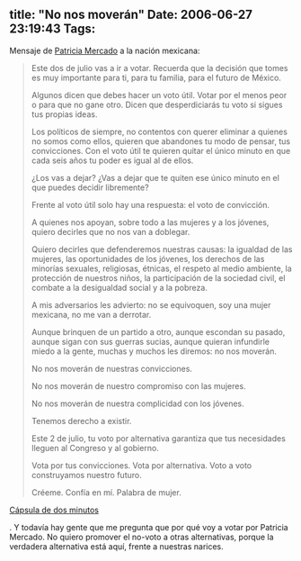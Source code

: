 title: "No nos moverán"
Date: 2006-06-27 23:19:43
Tags: 
---
<p>Mensaje de <a target="_blank" href="http://www.patriciamercado.org.mx">Patricia Mercado</a> a la nación mexicana:
</p>
<blockquote>Este dos de julio vas a ir a votar. Recuerda que la decisión que tomes es muy importante para ti, para tu familia, para el futuro de México.

Algunos dicen que debes hacer un voto útil. Votar por el menos peor o para que no gane otro. Dicen que desperdiciarás tu voto si sigues tus propias ideas.

Los políticos de siempre, no contentos con querer eliminar a quienes no somos como ellos, quieren que abandones tu modo de pensar, tus convicciones. Con el voto útil te quieren quitar el único minuto en que cada seis años tu poder es igual al de ellos.

¿Los vas a dejar? ¿Vas a dejar que te quiten ese único minuto en el que puedes decidir libremente?

Frente al voto útil solo hay una respuesta: el voto de convicción.

A quienes nos apoyan, sobre todo a las mujeres y a los jóvenes, quiero decirles que no nos van a doblegar.

Quiero decirles que defenderemos nuestras causas: la igualdad de las mujeres, las oportunidades de los jóvenes, los derechos de las minorías sexuales, religiosas, étnicas, el respeto al medio ambiente, la protección de nuestros niños, la participación de la sociedad civil, el combate a la desigualdad social y a la pobreza.

A mis adversarios les advierto: no se equivoquen, soy una mujer mexicana, no me van a derrotar.

Aunque brinquen de un partido a otro, aunque escondan su pasado, aunque sigan con sus guerras sucias, aunque quieran infundirle miedo a la gente, muchas y muchos les diremos: no nos moverán.

No nos moverán de nuestras convicciones.

No nos moverán de nuestro compromiso con las mujeres.

No nos moverán de nuestra complicidad con los jóvenes.

Tenemos derecho a existir.

Este 2 de julio, tu voto por alternativa garantiza que tus necesidades lleguen al Congreso y al gobierno.

Vota por tus convicciones. Vota por alternativa. Voto a voto construyamos nuestro futuro.

Créeme.
Confía en mí.
Palabra de mujer.</blockquote>
<a target="_blank" href="http://andreslajous.blogs.com/alternativa_joven/files/capsula_2min.mov">Cápsula de dos minutos</a><p>. Y todavía hay gente que me pregunta que por qué voy a votar por Patricia Mercado. No quiero promover el no-voto a otras alternativas, porque la verdadera alternativa está aquí, frente a nuestras narices. </p>
